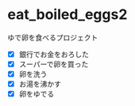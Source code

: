 # eat_boiled_eggs2
ゆで卵を食べるプロジェクト
- [x] 銀行でお金をおろした  
- [x] スーパーで卵を買った  
- [x] 卵を洗う  
- [x] お湯を沸かす  
- [x] 卵をゆでる  
